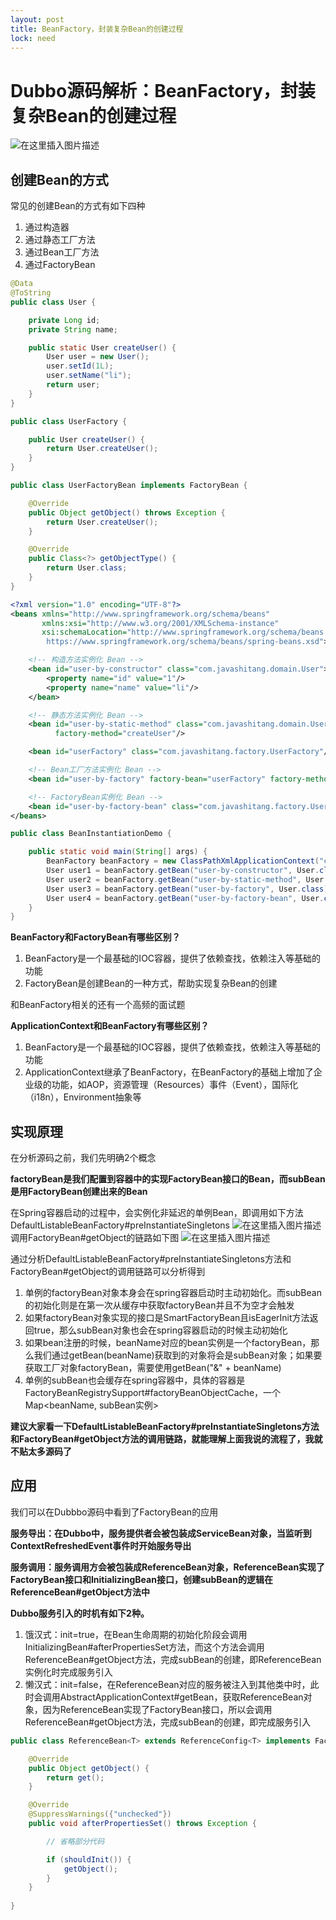 ```yaml
---
layout: post
title: BeanFactory，封装复杂Bean的创建过程
lock: need
---
```


# Dubbo源码解析：BeanFactory，封装复杂Bean的创建过程
![在这里插入图片描述](https://img-blog.csdnimg.cn/20210406224557106.jpg?)
## 创建Bean的方式
常见的创建Bean的方式有如下四种
1. 通过构造器
2. 通过静态工厂方法
3. 通过Bean工厂方法
4. 通过FactoryBean

```java
@Data
@ToString
public class User {

	private Long id;
	private String name;

	public static User createUser() {
		User user = new User();
		user.setId(1L);
		user.setName("li");
		return user;
	}
}
```

```java
public class UserFactory {

	public User createUser() {
		return User.createUser();
	}
}
```

```java
public class UserFactoryBean implements FactoryBean {

	@Override
	public Object getObject() throws Exception {
		return User.createUser();
	}

	@Override
	public Class<?> getObjectType() {
		return User.class;
	}
}
```

```xml
<?xml version="1.0" encoding="UTF-8"?>
<beans xmlns="http://www.springframework.org/schema/beans"
	   xmlns:xsi="http://www.w3.org/2001/XMLSchema-instance"
	   xsi:schemaLocation="http://www.springframework.org/schema/beans
        https://www.springframework.org/schema/beans/spring-beans.xsd">

	<!-- 构造方法实例化 Bean -->
	<bean id="user-by-constructor" class="com.javashitang.domain.User">
		<property name="id" value="1"/>
        <property name="name" value="li"/>
	</bean>

	<!-- 静态方法实例化 Bean -->
	<bean id="user-by-static-method" class="com.javashitang.domain.User"
		  factory-method="createUser"/>

	<bean id="userFactory" class="com.javashitang.factory.UserFactory"/>

	<!-- Bean工厂方法实例化 Bean -->
	<bean id="user-by-factory" factory-bean="userFactory" factory-method="createUser"/>

	<!-- FactoryBean实例化 Bean -->
	<bean id="user-by-factory-bean" class="com.javashitang.factory.UserFactoryBean"/>
</beans>
```

```java
public class BeanInstantiationDemo {

	public static void main(String[] args) {
		BeanFactory beanFactory = new ClassPathXmlApplicationContext("classpath:/bean-instantiation-context.xml");
		User user1 = beanFactory.getBean("user-by-constructor", User.class);
		User user2 = beanFactory.getBean("user-by-static-method", User.class);
		User user3 = beanFactory.getBean("user-by-factory", User.class);
		User user4 = beanFactory.getBean("user-by-factory-bean", User.class);
	}
}
```


**BeanFactory和FactoryBean有哪些区别？**
1. BeanFactory是一个最基础的IOC容器，提供了依赖查找，依赖注入等基础的功能
2. FactoryBean是创建Bean的一种方式，帮助实现复杂Bean的创建

和BeanFactory相关的还有一个高频的面试题

**ApplicationContext和BeanFactory有哪些区别？**
1. BeanFactory是一个最基础的IOC容器，提供了依赖查找，依赖注入等基础的功能
2. ApplicationContext继承了BeanFactory，在BeanFactory的基础上增加了企业级的功能，如AOP，资源管理（Resources）事件（Event），国际化（i18n），Environment抽象等
## 实现原理

在分析源码之前，我们先明确2个概念

**factoryBean是我们配置到容器中的实现FactoryBean接口的Bean，而subBean是用FactoryBean创建出来的Bean**

在Spring容器启动的过程中，会实例化非延迟的单例Bean，即调用如下方法
DefaultListableBeanFactory#preInstantiateSingletons
![在这里插入图片描述](https://img-blog.csdnimg.cn/2021040623482481.png?)
调用FactoryBean#getObject的链路如下图
![在这里插入图片描述](https://img-blog.csdnimg.cn/20210406233102510.png?)

通过分析DefaultListableBeanFactory#preInstantiateSingletons方法和FactoryBean#getObject的调用链路可以分析得到

1. 单例的factoryBean对象本身会在spring容器启动时主动初始化。而subBean的初始化则是在第一次从缓存中获取factoryBean并且不为空才会触发
2. 如果factoryBean对象实现的接口是SmartFactoryBean且isEagerInit方法返回true，那么subBean对象也会在spring容器启动的时候主动初始化
3. 如果bean注册的时候，beanName对应的bean实例是一个factoryBean，那么我们通过getBean(beanName)获取到的对象将会是subBean对象；如果要获取工厂对象factoryBean，需要使用getBean("&" + beanName)
4. 单例的subBean也会缓存在spring容器中，具体的容器是FactoryBeanRegistrySupport#factoryBeanObjectCache，一个Map<beanName, subBean实例>

**建议大家看一下DefaultListableBeanFactory#preInstantiateSingletons方法和FactoryBean#getObject方法的调用链路，就能理解上面我说的流程了，我就不贴太多源码了**
## 应用
我们可以在Dubbbo源码中看到了FactoryBean的应用

**服务导出：在Dubbo中，服务提供者会被包装成ServiceBean对象，当监听到ContextRefreshedEvent事件时开始服务导出**

**服务调用：服务调用方会被包装成ReferenceBean对象，ReferenceBean实现了FactoryBean接口和InitializingBean接口，创建subBean的逻辑在ReferenceBean#getObject方法中**

**Dubbo服务引入的时机有如下2种。**
1. 饿汉式：init=true，在Bean生命周期的初始化阶段会调用InitializingBean#afterPropertiesSet方法，而这个方法会调用ReferenceBean#getObject方法，完成subBean的创建，即ReferenceBean实例化时完成服务引入
2. 懒汉式：init=false，在ReferenceBean对应的服务被注入到其他类中时，此时会调用AbstractApplicationContext#getBean，获取ReferenceBean对象，因为ReferenceBean实现了FactoryBean接口，所以会调用ReferenceBean#getObject方法，完成subBean的创建，即完成服务引入
```java
public class ReferenceBean<T> extends ReferenceConfig<T> implements FactoryBean, ApplicationContextAware, InitializingBean, DisposableBean {

    @Override
    public Object getObject() {
        return get();
    }

    @Override
    @SuppressWarnings({"unchecked"})
    public void afterPropertiesSet() throws Exception {

        // 省略部分代码

        if (shouldInit()) {
            getObject();
        }
    }
    
}
```